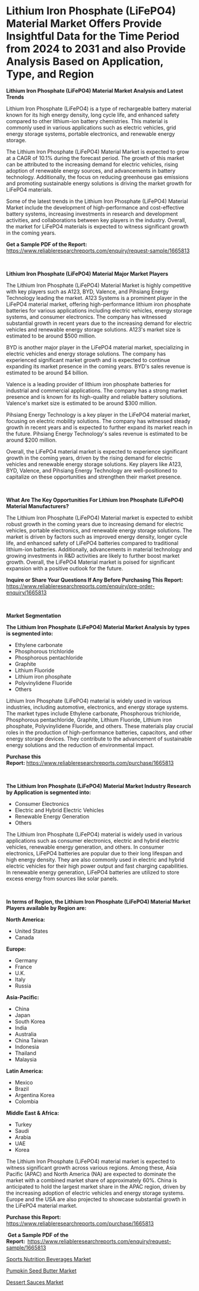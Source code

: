 <p><h1>Lithium Iron Phosphate (LiFePO4) Material Market Offers Provide Insightful Data for the Time Period from 2024 to 2031 and also Provide Analysis Based on Application, Type, and Region</h1></p><p><strong>Lithium Iron Phosphate (LiFePO4) Material Market Analysis and Latest Trends</strong></p>
<p><p>Lithium Iron Phosphate (LiFePO4) is a type of rechargeable battery material known for its high energy density, long cycle life, and enhanced safety compared to other lithium-ion battery chemistries. This material is commonly used in various applications such as electric vehicles, grid energy storage systems, portable electronics, and renewable energy storage.</p><p>The Lithium Iron Phosphate (LiFePO4) Material Market is expected to grow at a CAGR of 10.1% during the forecast period. The growth of this market can be attributed to the increasing demand for electric vehicles, rising adoption of renewable energy sources, and advancements in battery technology. Additionally, the focus on reducing greenhouse gas emissions and promoting sustainable energy solutions is driving the market growth for LiFePO4 materials.</p><p>Some of the latest trends in the Lithium Iron Phosphate (LiFePO4) Material Market include the development of high-performance and cost-effective battery systems, increasing investments in research and development activities, and collaborations between key players in the industry. Overall, the market for LiFePO4 materials is expected to witness significant growth in the coming years.</p></p>
<p><strong>Get a Sample PDF of the Report:&nbsp;</strong> <a href="https://www.reliableresearchreports.com/enquiry/request-sample/1665813">https://www.reliableresearchreports.com/enquiry/request-sample/1665813</a></p>
<p>&nbsp;</p>
<p><strong>Lithium Iron Phosphate (LiFePO4) Material Major Market Players</strong></p>
<p><p>The Lithium Iron Phosphate (LiFePO4) Material Market is highly competitive with key players such as A123, BYD, Valence, and Pihsiang Energy Technology leading the market. A123 Systems is a prominent player in the LiFePO4 material market, offering high-performance lithium iron phosphate batteries for various applications including electric vehicles, energy storage systems, and consumer electronics. The company has witnessed substantial growth in recent years due to the increasing demand for electric vehicles and renewable energy storage solutions. A123's market size is estimated to be around $500 million.</p><p>BYD is another major player in the LiFePO4 material market, specializing in electric vehicles and energy storage solutions. The company has experienced significant market growth and is expected to continue expanding its market presence in the coming years. BYD's sales revenue is estimated to be around $4 billion.</p><p>Valence is a leading provider of lithium iron phosphate batteries for industrial and commercial applications. The company has a strong market presence and is known for its high-quality and reliable battery solutions. Valence's market size is estimated to be around $300 million.</p><p>Pihsiang Energy Technology is a key player in the LiFePO4 material market, focusing on electric mobility solutions. The company has witnessed steady growth in recent years and is expected to further expand its market reach in the future. Pihsiang Energy Technology's sales revenue is estimated to be around $200 million.</p><p>Overall, the LiFePO4 material market is expected to experience significant growth in the coming years, driven by the rising demand for electric vehicles and renewable energy storage solutions. Key players like A123, BYD, Valence, and Pihsiang Energy Technology are well-positioned to capitalize on these opportunities and strengthen their market presence.</p></p>
<p>&nbsp;</p>
<p><strong>What Are The Key Opportunities For Lithium Iron Phosphate (LiFePO4) Material Manufacturers?</strong></p>
<p><p>The Lithium Iron Phosphate (LiFePO4) Material market is expected to exhibit robust growth in the coming years due to increasing demand for electric vehicles, portable electronics, and renewable energy storage solutions. The market is driven by factors such as improved energy density, longer cycle life, and enhanced safety of LiFePO4 batteries compared to traditional lithium-ion batteries. Additionally, advancements in material technology and growing investments in R&D activities are likely to further boost market growth. Overall, the LiFePO4 Material market is poised for significant expansion with a positive outlook for the future.</p></p>
<p><strong>Inquire or Share Your Questions If Any Before Purchasing This Report:</strong> <a href="https://www.reliableresearchreports.com/enquiry/pre-order-enquiry/1665813">https://www.reliableresearchreports.com/enquiry/pre-order-enquiry/1665813</a></p>
<p>&nbsp;</p>
<p><strong>Market Segmentation</strong></p>
<p><strong>The Lithium Iron Phosphate (LiFePO4) Material Market Analysis by types is segmented into:</strong></p>
<p><ul><li>Ethylene carbonate</li><li>Phosphorous trichloride</li><li>Phosphorous pentachloride</li><li>Graphite</li><li>Lithium Fluoride</li><li>Lithium iron phosphate</li><li>Polyvinylidene Fluoride</li><li>Others</li></ul></p>
<p><p>Lithium Iron Phosphate (LiFePO4) material is widely used in various industries, including automotive, electronics, and energy storage systems. The market types include Ethylene carbonate, Phosphorous trichloride, Phosphorous pentachloride, Graphite, Lithium Fluoride, Lithium iron phosphate, Polyvinylidene Fluoride, and others. These materials play crucial roles in the production of high-performance batteries, capacitors, and other energy storage devices. They contribute to the advancement of sustainable energy solutions and the reduction of environmental impact.</p></p>
<p><strong>Purchase this Report:&nbsp;</strong><a href="https://www.reliableresearchreports.com/purchase/1665813">https://www.reliableresearchreports.com/purchase/1665813</a></p>
<p>&nbsp;</p>
<p><strong>The Lithium Iron Phosphate (LiFePO4) Material Market Industry Research by Application is segmented into:</strong></p>
<p><ul><li>Consumer Electronics</li><li>Electric and Hybrid Electric Vehicles</li><li>Renewable Energy Generation</li><li>Others</li></ul></p>
<p><p>The Lithium Iron Phosphate (LiFePO4) material is widely used in various applications such as consumer electronics, electric and hybrid electric vehicles, renewable energy generation, and others. In consumer electronics, LiFePO4 batteries are popular due to their long lifespan and high energy density. They are also commonly used in electric and hybrid electric vehicles for their high power output and fast charging capabilities. In renewable energy generation, LiFePO4 batteries are utilized to store excess energy from sources like solar panels. </p></p>
<p>&nbsp;</p>
<p><strong>In terms of Region, the Lithium Iron Phosphate (LiFePO4) Material Market Players available by Region are:</strong></p>
<p>
    <p> <strong> North America: </strong>
        <ul>
            <li>United States</li>
            <li>Canada</li>
        </ul>
        </p> 
    <p> <strong> Europe: </strong>
        <ul>
            <li>Germany</li>
            <li>France</li>
            <li>U.K.</li>
            <li>Italy</li>
            <li>Russia</li>
        </ul>
        </p> 
    <p> <strong> Asia-Pacific: </strong>
        <ul>
            <li>China</li>
            <li>Japan</li>
            <li>South Korea</li>
            <li>India</li>
            <li>Australia</li>
            <li>China Taiwan</li>
            <li>Indonesia</li>
            <li>Thailand</li>
            <li>Malaysia</li>
        </ul>
        </p> 
    <p> <strong> Latin America: </strong>
        <ul>
            <li>Mexico</li>
            <li>Brazil</li>
            <li>Argentina Korea</li>
            <li>Colombia</li>
        </ul>
        </p> 
    <p> <strong> Middle East & Africa: </strong>
        <ul>
            <li>Turkey</li>
            <li>Saudi</li>
            <li>Arabia</li>
            <li>UAE</li>
            <li>Korea</li>
        </ul>
    </p>
    </p>
<p><p>The Lithium Iron Phosphate (LiFePO4) material market is expected to witness significant growth across various regions. Among these, Asia Pacific (APAC) and North America (NA) are expected to dominate the market with a combined market share of approximately 60%. China is anticipated to hold the largest market share in the APAC region, driven by the increasing adoption of electric vehicles and energy storage systems. Europe and the USA are also projected to showcase substantial growth in the LiFePO4 material market.</p></p>
<p><strong>Purchase this Report: </strong><a href="https://www.reliableresearchreports.com/purchase/1665813">https://www.reliableresearchreports.com/purchase/1665813</a></p>
<p>&nbsp;<strong>Get a Sample PDF of the Report:&nbsp;&nbsp;</strong><a href="https://www.reliableresearchreports.com/enquiry/request-sample/1665813">https://www.reliableresearchreports.com/enquiry/request-sample/1665813</a></p>
<p><strong></strong></p>
<p><p><a href="https://view.publitas.com/reportprime-1/sports-nutrition-beverages-market-research-report-provides-thorough-industry-overview-which-offers-an-in-depth-analysis-of-product-trends-and-new-market-divisions/">Sports Nutrition Beverages Market</a></p><p><a href="https://view.publitas.com/reportprime-1/pumpkin-seed-butter-market-size-growth-and-forecast-from-2024-2031/">Pumpkin Seed Butter Market</a></p><p><a href="https://view.publitas.com/reportprime-1/dessert-sauces-market-with-the-goal-of-estimating-the-market-size-and-future-growth-potential-of-various-market-segments-based-on-component-applications-end-user-and-region/">Dessert Sauces Market</a></p></p>